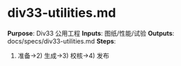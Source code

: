 # div33-utilities.md

**Purpose**: Div33 公用工程
**Inputs**: 图纸/性能/试验
**Outputs**: docs/specs/div33-utilities.md
**Steps**:

1. 准备→2) 生成→3) 校核→4) 发布
